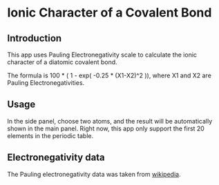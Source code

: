 # Ionic Character of a Covalent Bond
## Introduction
This app uses Pauling Electronegativity scale to calculate the ionic character of a diatomic covalent bond.

The formula is 100 * ( 1 - exp( -0.25 * (X1-X2)^2 )), where X1 and X2 are Pauling Electronegativities.

## Usage
In the side panel, choose two atoms, and the result will be automatically shown in the main panel. Right now, this app only support the first 20 elements in the periodic table.

## Electronegativity data
The Pauling electronegativity data was taken from [wikipedia](http://wikipedia.org/wiki/Electronegativity).
